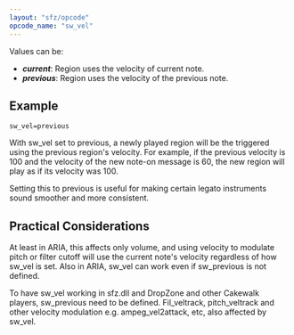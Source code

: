 ```yaml
---
layout: "sfz/opcode"
opcode_name: "sw_vel"
---
```

Values can be:

- ***current***: Region uses the velocity of current note.
- ***previous***: Region uses the velocity of the previous note.

## Example

```
sw_vel=previous
```

With sw_vel set to previous, a newly played region will be the triggered using the
previous region's velocity. For example, if the previous velocity is 100
and the velocity of the new note-on message is 60, the new region will play as if
its velocity was 100.

Setting this to previous is useful for making certain legato instruments sound
smoother and more consistent.

## Practical Considerations

At least in ARIA, this affects only volume, and using velocity to modulate
pitch or filter cutoff will use the current note's velocity regardless of how
sw_vel is set. Also in ARIA, sw_vel can work even if sw_previous is not defined.

To have sw_vel working in sfz.dll and DropZone and other Cakewalk players,
sw_previous need to be defined. Fil_veltrack, pitch_veltrack and other
velocity modulation e.g. ampeg_vel2attack, etc, also affected by sw_vel.
